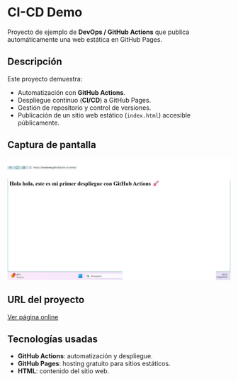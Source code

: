 # CI-CD Demo

Proyecto de ejemplo de **DevOps / GitHub Actions** que publica automáticamente una web estática en GitHub Pages.

## Descripción

Este proyecto demuestra:

- Automatización con **GitHub Actions**.
- Despliegue continuo (**CI/CD**) a GitHub Pages.
- Gestión de repositorio y control de versiones.
- Publicación de un sitio web estático (`index.html`) accesible públicamente.

## Captura de pantalla

![Homepage](screenshot-homepage.png)


## URL del proyecto

[Ver página online](https://arcenerea.github.io/ci-cd-demo/)

## Tecnologías usadas

- **GitHub Actions**: automatización y despliegue.
- **GitHub Pages**: hosting gratuito para sitios estáticos.
- **HTML**: contenido del sitio web.
